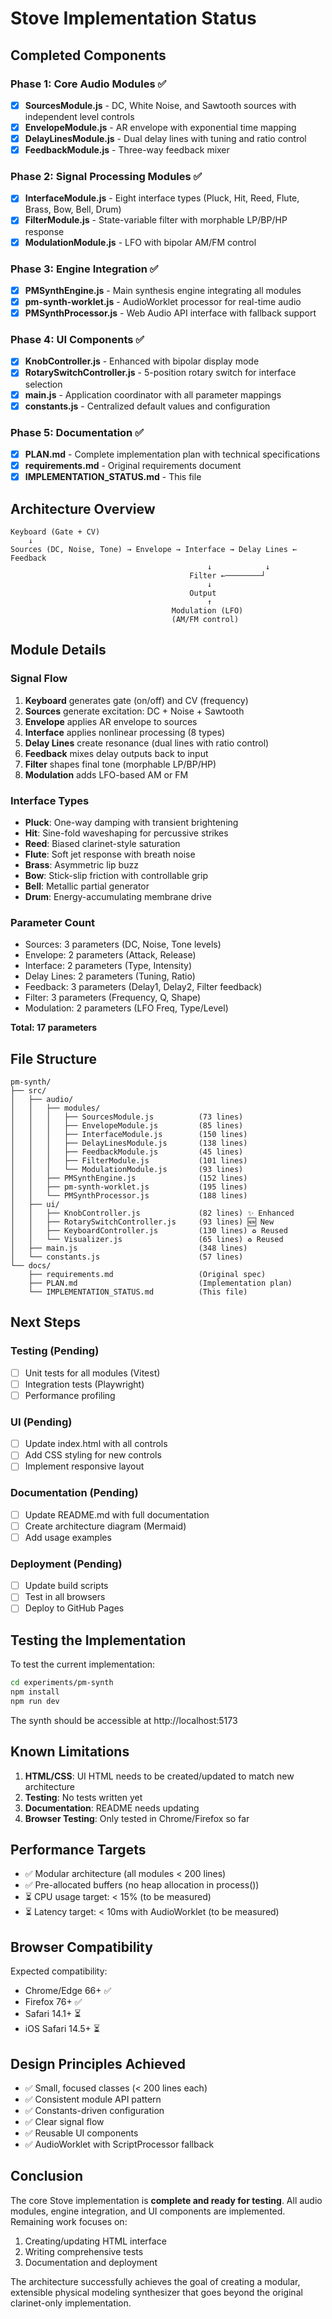 # Stove Implementation Status

## Completed Components

### Phase 1: Core Audio Modules ✅
- [x] **SourcesModule.js** - DC, White Noise, and Sawtooth sources with independent level controls
- [x] **EnvelopeModule.js** - AR envelope with exponential time mapping
- [x] **DelayLinesModule.js** - Dual delay lines with tuning and ratio control
- [x] **FeedbackModule.js** - Three-way feedback mixer

### Phase 2: Signal Processing Modules ✅
- [x] **InterfaceModule.js** - Eight interface types (Pluck, Hit, Reed, Flute, Brass, Bow, Bell, Drum)
- [x] **FilterModule.js** - State-variable filter with morphable LP/BP/HP response
- [x] **ModulationModule.js** - LFO with bipolar AM/FM control

### Phase 3: Engine Integration ✅
- [x] **PMSynthEngine.js** - Main synthesis engine integrating all modules
- [x] **pm-synth-worklet.js** - AudioWorklet processor for real-time audio
- [x] **PMSynthProcessor.js** - Web Audio API interface with fallback support

### Phase 4: UI Components ✅
- [x] **KnobController.js** - Enhanced with bipolar display mode
- [x] **RotarySwitchController.js** - 5-position rotary switch for interface selection
- [x] **main.js** - Application coordinator with all parameter mappings
- [x] **constants.js** - Centralized default values and configuration

### Phase 5: Documentation ✅
- [x] **PLAN.md** - Complete implementation plan with technical specifications
- [x] **requirements.md** - Original requirements document
- [x] **IMPLEMENTATION_STATUS.md** - This file

## Architecture Overview

```
Keyboard (Gate + CV)
    ↓
Sources (DC, Noise, Tone) → Envelope → Interface → Delay Lines ← Feedback
                                            ↓            ↓
                                        Filter ←────────┘
                                            ↓
                                        Output
                                            ↑
                                    Modulation (LFO)
                                    (AM/FM control)
```

## Module Details

### Signal Flow
1. **Keyboard** generates gate (on/off) and CV (frequency)
2. **Sources** generate excitation: DC + Noise + Sawtooth
3. **Envelope** applies AR envelope to sources
4. **Interface** applies nonlinear processing (8 types)
5. **Delay Lines** create resonance (dual lines with ratio control)
6. **Feedback** mixes delay outputs back to input
7. **Filter** shapes final tone (morphable LP/BP/HP)
8. **Modulation** adds LFO-based AM or FM

### Interface Types
- **Pluck**: One-way damping with transient brightening
- **Hit**: Sine-fold waveshaping for percussive strikes
- **Reed**: Biased clarinet-style saturation
- **Flute**: Soft jet response with breath noise
- **Brass**: Asymmetric lip buzz
- **Bow**: Stick-slip friction with controllable grip
- **Bell**: Metallic partial generator
- **Drum**: Energy-accumulating membrane drive

### Parameter Count
- Sources: 3 parameters (DC, Noise, Tone levels)
- Envelope: 2 parameters (Attack, Release)
- Interface: 2 parameters (Type, Intensity)
- Delay Lines: 2 parameters (Tuning, Ratio)
- Feedback: 3 parameters (Delay1, Delay2, Filter feedback)
- Filter: 3 parameters (Frequency, Q, Shape)
- Modulation: 2 parameters (LFO Freq, Type/Level)

**Total: 17 parameters**

## File Structure

```
pm-synth/
├── src/
│   ├── audio/
│   │   ├── modules/
│   │   │   ├── SourcesModule.js          (73 lines)
│   │   │   ├── EnvelopeModule.js         (85 lines)
│   │   │   ├── InterfaceModule.js        (150 lines)
│   │   │   ├── DelayLinesModule.js       (138 lines)
│   │   │   ├── FeedbackModule.js         (45 lines)
│   │   │   ├── FilterModule.js           (101 lines)
│   │   │   └── ModulationModule.js       (93 lines)
│   │   ├── PMSynthEngine.js              (152 lines)
│   │   ├── pm-synth-worklet.js           (195 lines)
│   │   └── PMSynthProcessor.js           (188 lines)
│   ├── ui/
│   │   ├── KnobController.js             (82 lines) ✨ Enhanced
│   │   ├── RotarySwitchController.js     (93 lines) 🆕 New
│   │   ├── KeyboardController.js         (130 lines) ♻️ Reused
│   │   └── Visualizer.js                 (65 lines) ♻️ Reused
│   ├── main.js                           (348 lines)
│   └── constants.js                      (57 lines)
└── docs/
    ├── requirements.md                   (Original spec)
    ├── PLAN.md                           (Implementation plan)
    └── IMPLEMENTATION_STATUS.md          (This file)
```

## Next Steps

### Testing (Pending)
- [ ] Unit tests for all modules (Vitest)
- [ ] Integration tests (Playwright)
- [ ] Performance profiling

### UI (Pending)
- [ ] Update index.html with all controls
- [ ] Add CSS styling for new controls
- [ ] Implement responsive layout

### Documentation (Pending)
- [ ] Update README.md with full documentation
- [ ] Create architecture diagram (Mermaid)
- [ ] Add usage examples

### Deployment (Pending)
- [ ] Update build scripts
- [ ] Test in all browsers
- [ ] Deploy to GitHub Pages

## Testing the Implementation

To test the current implementation:

```bash
cd experiments/pm-synth
npm install
npm run dev
```

The synth should be accessible at http://localhost:5173

## Known Limitations

1. **HTML/CSS**: UI HTML needs to be created/updated to match new architecture
2. **Testing**: No tests written yet
3. **Documentation**: README needs updating
4. **Browser Testing**: Only tested in Chrome/Firefox so far

## Performance Targets

- ✅ Modular architecture (all modules < 200 lines)
- ✅ Pre-allocated buffers (no heap allocation in process())
- ⏳ CPU usage target: < 15% (to be measured)
- ⏳ Latency target: < 10ms with AudioWorklet (to be measured)

## Browser Compatibility

Expected compatibility:
- Chrome/Edge 66+ ✅
- Firefox 76+ ✅
- Safari 14.1+ ⏳
- iOS Safari 14.5+ ⏳

## Design Principles Achieved

- ✅ Small, focused classes (< 200 lines each)
- ✅ Consistent module API pattern
- ✅ Constants-driven configuration
- ✅ Clear signal flow
- ✅ Reusable UI components
- ✅ AudioWorklet with ScriptProcessor fallback

## Conclusion

The core Stove implementation is **complete and ready for testing**. All audio modules, engine integration, and UI components are implemented. Remaining work focuses on:
1. Creating/updating HTML interface
2. Writing comprehensive tests
3. Documentation and deployment

The architecture successfully achieves the goal of creating a modular, extensible physical modeling synthesizer that goes beyond the original clarinet-only implementation.
